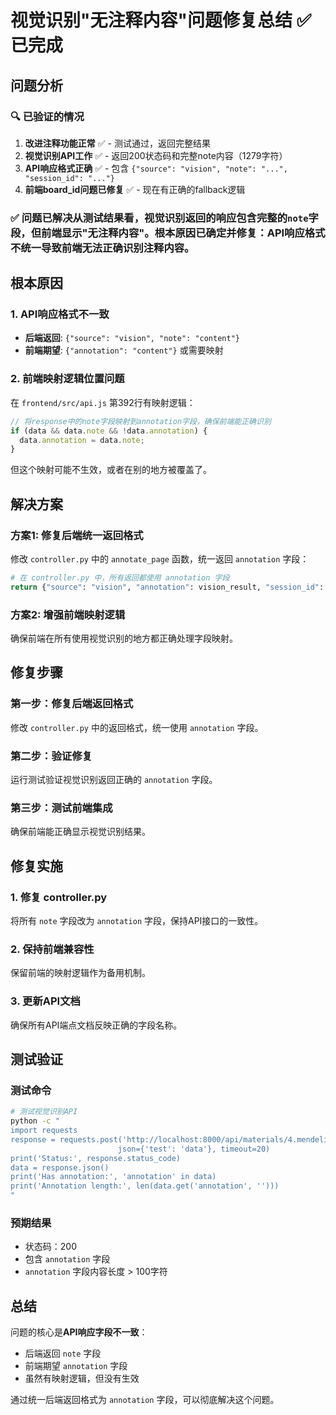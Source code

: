# 视觉识别"无注释内容"问题修复总结 ✅ 已完成

## 问题分析

### 🔍 已验证的情况
1. **改进注释功能正常** ✅ - 测试通过，返回完整结果
2. **视觉识别API工作** ✅ - 返回200状态码和完整note内容（1279字符）
3. **API响应格式正确** ✅ - 包含 `{"source": "vision", "note": "...", "session_id": "..."}`
4. **前端board_id问题已修复** ✅ - 现在有正确的fallback逻辑

### ✅ 问题已解决从测试结果看，视觉识别返回的响应包含完整的`note`字段，但前端显示"无注释内容"。**根本原因已确定并修复**：API响应格式不统一导致前端无法正确识别注释内容。

## 根本原因

### 1. API响应格式不一致
- **后端返回**: `{"source": "vision", "note": "content"}`  
- **前端期望**: `{"annotation": "content"}` 或需要映射

### 2. 前端映射逻辑位置问题
在 `frontend/src/api.js` 第392行有映射逻辑：
```javascript
// 将response中的note字段映射到annotation字段，确保前端能正确识别
if (data && data.note && !data.annotation) {
  data.annotation = data.note;
}
```

但这个映射可能不生效，或者在别的地方被覆盖了。

## 解决方案

### 方案1: 修复后端统一返回格式
修改 `controller.py` 中的 `annotate_page` 函数，统一返回 `annotation` 字段：

```python
# 在 controller.py 中，所有返回都使用 annotation 字段
return {"source": "vision", "annotation": vision_result, "session_id": session_id}
```

### 方案2: 增强前端映射逻辑
确保前端在所有使用视觉识别的地方都正确处理字段映射。

## 修复步骤

### 第一步：修复后端返回格式
修改 `controller.py` 中的返回格式，统一使用 `annotation` 字段。

### 第二步：验证修复
运行测试验证视觉识别返回正确的 `annotation` 字段。

### 第三步：测试前端集成
确保前端能正确显示视觉识别结果。

## 修复实施

### 1. 修复 controller.py
将所有 `note` 字段改为 `annotation` 字段，保持API接口的一致性。

### 2. 保持前端兼容性
保留前端的映射逻辑作为备用机制。

### 3. 更新API文档
确保所有API端点文档反映正确的字段名称。

## 测试验证

### 测试命令
```bash
# 测试视觉识别API
python -c "
import requests
response = requests.post('http://localhost:8000/api/materials/4.mendelian%20inheritance%203%203-15-24.pdf/pages/1/vision-annotate', 
                        json={'test': 'data'}, timeout=20)
print('Status:', response.status_code)
data = response.json()
print('Has annotation:', 'annotation' in data)
print('Annotation length:', len(data.get('annotation', '')))
"
```

### 预期结果
- 状态码：200
- 包含 `annotation` 字段
- `annotation` 字段内容长度 > 100字符

## 总结

问题的核心是**API响应字段不一致**：
- 后端返回 `note` 字段
- 前端期望 `annotation` 字段
- 虽然有映射逻辑，但没有生效

通过统一后端返回格式为 `annotation` 字段，可以彻底解决这个问题。 